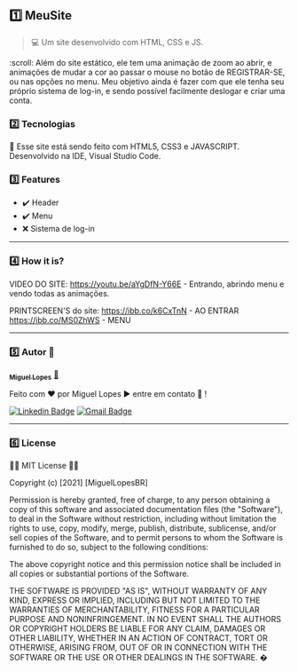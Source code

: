 ## :one:  MeuSite
>:computer: Um site desenvolvido com HTML, CSS e JS.</p>
</h1>
<p>:scroll: Além do site estático, ele tem uma animação de zoom ao abrir, e animações de mudar a cor ao passar o mouse no botão de
REGISTRAR-SE, ou nas opções no menu.
Meu objetivo ainda é fazer com que ele tenha seu próprio sistema de log-in, e sendo possível
facilmente deslogar e criar uma conta.
</p>

### :two: Tecnologias

:wrench: Esse site está sendo feito com HTML5, CSS3 e JAVASCRIPT. 
Desenvolvido na IDE, Visual Studio Code.

### 3️⃣ Features

- :heavy_check_mark: Header
- :heavy_check_mark: Menu
- :x: Sistema de log-in
-----------------------------------------------------

### :four: How it is?

VIDEO DO SITE:
https://youtu.be/aYgDfN-Y66E - Entrando, abrindo menu e vendo todas as animações.

PRINTSCREEN'S do site:
https://ibb.co/k6CxTnN - AO ENTRAR
https://ibb.co/MS0ZhWS - MENU

--------------------------------------------------


### :five: Autor :star_struck:
 
<a href="https://blog.rocketseat.com.br/author/MiguelLopesBR/">
 <img style="border-radius: 50%;" src="https://avatars.githubusercontent.com/u/84517409?s=400&u=3a72379a41b95d3700392e32eb135cf9b7eaf48d&v=4" alt=""/>
 <br />
 <sub><b>Miguel Lopes</b></sub></a> <a href="youtube.com" title="SiteHTMLCSSJS">🚀</a>

Feito com ❤️ por Miguel Lopes :arrow_forward: entre em contato :vibration_mode: !

[![Linkedin Badge](https://img.shields.io/badge/-Miguel-blue?style=flat-square&logo=Linkedin&logoColor=white&link=https://www.linkedin.com/in/miguel-lopes-m/)](https://www.linkedin.com/in/miguel-lopes-m/) 
[![Gmail Badge](https://img.shields.io/badge/-miguelmeia75@gmail.com-c14438?style=flat-square&logo=Gmail&logoColor=white&link=mailto:miguelmeia75@gmail.com)](mailto:miguelmeia75@gmail.com)

-----------------------------------------------------
### :six: License

:policeman:                 MIT License                    :policeman:

Copyright (c) [2021] [MiguelLopesBR]

Permission is hereby granted, free of charge, to any person obtaining a copy
of this software and associated documentation files (the "Software"), to deal
in the Software without restriction, including without limitation the rights
to use, copy, modify, merge, publish, distribute, sublicense, and/or sell
copies of the Software, and to permit persons to whom the Software is
furnished to do so, subject to the following conditions:

The above copyright notice and this permission notice shall be included in all
copies or substantial portions of the Software.

THE SOFTWARE IS PROVIDED "AS IS", WITHOUT WARRANTY OF ANY KIND, EXPRESS OR
IMPLIED, INCLUDING BUT NOT LIMITED TO THE WARRANTIES OF MERCHANTABILITY,
FITNESS FOR A PARTICULAR PURPOSE AND NONINFRINGEMENT. IN NO EVENT SHALL THE
AUTHORS OR COPYRIGHT HOLDERS BE LIABLE FOR ANY CLAIM, DAMAGES OR OTHER
LIABILITY, WHETHER IN AN ACTION OF CONTRACT, TORT OR OTHERWISE, ARISING FROM,
OUT OF OR IN CONNECTION WITH THE SOFTWARE OR THE USE OR OTHER DEALINGS IN THE
SOFTWARE.
�

